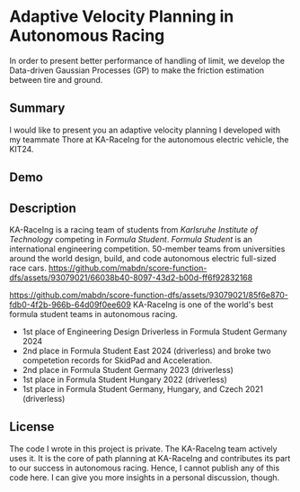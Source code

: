 # Adaptive Velocity Planning in Autonomous Racing
In order to present better performance of handling of limit, we develop the Data-driven Gaussian Processes (GP) to make the friction estimation between tire and ground. 
## Summary
I would like to present you an adaptive velocity planning I developed with my teammate Thore at KA-RaceIng for the autonomous electric vehicle, the KIT24.

## Demo

## Description
KA-RaceIng is a racing team of students from *Karlsruhe Institute of Technology* competing in *Formula Student*.
*Formula Student* is an international engineering competition. 50-member teams from universities around the world design, build, and code autonomous electric full-sized race cars.
<https://github.com/mabdn/score-function-dfs/assets/93079021/66038b40-8097-43d2-b00d-ff6f92832168>

<https://github.com/mabdn/score-function-dfs/assets/93079021/85f6e870-fdb0-4f2b-966b-64d09f0ee609>
KA-RaceIng is one of the world's best formula student teams in autonomous racing.
- 1st place of Engineering Design Driverless in Formula Student Germany 2024
- 2nd place in Formula Student East 2024 (driverless) and broke two competetion records for SkidPad and Acceleration.
- 2nd place in Formula Student Germany 2023 (driverless)
- 1st place in Formula Student Hungary 2022 (driverless)
- 1st place in Formula Student Germany, Hungary, and Czech 2021 (driverless)
## License
The code I wrote in this project is private. The KA-RaceIng team actively uses it. It is the core of path planning at KA-RaceIng and contributes its part to our success in autonomous racing. Hence, I cannot publish any of this code here. I can give you more insights in a personal discussion, though.
